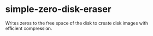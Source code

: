 # simple-zero-disk-eraser
Writes zeros to the free space of the disk to create disk images with efficient compression.
